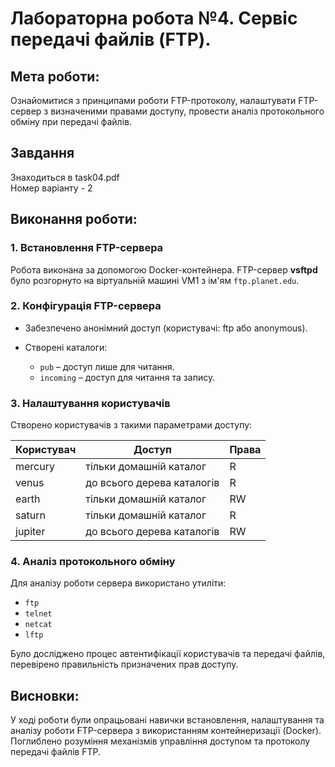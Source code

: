 # Лабораторна робота №4. Сервіс передачі файлів (FTP).

## Мета роботи:

Ознайомитися з принципами роботи FTP-протоколу, налаштувати FTP-сервер з визначеними правами доступу, провести аналіз протокольного обміну при передачі файлів.

## Завдання

Знаходиться в task04.pdf  
Номер варіанту - 2  

## Виконання роботи:

### 1. Встановлення FTP-сервера

Робота виконана за допомогою Docker-контейнера. FTP-сервер **vsftpd** було розгорнуто на віртуальній машині VM1 з ім'ям `ftp.planet.edu`.

### 2. Конфігурація FTP-сервера

* Забезпечено анонімний доступ (користувачі: ftp або anonymous).
* Створені каталоги:

  * `pub` – доступ лише для читання.
  * `incoming` – доступ для читання та запису.

### 3. Налаштування користувачів

Створено користувачів з такими параметрами доступу:

| Користувач | Доступ                     | Права |
| ---------- | -------------------------- | ----- |
| mercury    | тільки домашній каталог    | R     |
| venus      | до всього дерева каталогів | R     |
| earth      | тільки домашній каталог    | RW    |
| saturn     | тільки домашній каталог    | R     |
| jupiter    | до всього дерева каталогів | RW    |

### 4. Аналіз протокольного обміну

Для аналізу роботи сервера використано утиліти:

* `ftp`
* `telnet`
* `netcat`
* `lftp`

Було досліджено процес автентифікації користувачів та передачі файлів, перевірено правильність призначених прав доступу.


## Висновки:

У ході роботи були опрацьовані навички встановлення, налаштування та аналізу роботи FTP-сервера з використанням контейнеризації (Docker). Поглиблено розуміння механізмів управління доступом та протоколу передачі файлів FTP.
